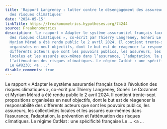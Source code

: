 ```yaml
---
title: 'Rapport Langreney : lutter contre le désengagement des assureurs dans la couverture
  des risques climatiques'
date: '2024-05-15'
linkTitle: https://freakonometrics.hypotheses.org/74244
source: Freakonometrics
description: 'Le rapport « Adapter le système assurantiel français face à l’évolution
  des risques climatiques », co-écrit par Thierry Langreney, Gonéri Le Cozannet et
  Myriam Mérad a été rendu public le 2 avril 2024. Il contient trente-sept propositions
  organisées en neuf objectifs, dont le but est de réagencer la responsabilité des
  différents acteurs que sont les pouvoirs publics, les assureurs, les collectivités
  locales et les assurés eux-mêmes dans l’assurance, l’adaptation, la prévention et
  l’atténuation des risques climatiques. Le régime CatNat : une spécificité française
  Le &#8230; <a ...'
disable_comments: true
---
```

Le rapport « Adapter le système assurantiel français face à l’évolution des risques climatiques », co-écrit par Thierry Langreney, Gonéri Le Cozannet et Myriam Mérad a été rendu public le 2 avril 2024. Il contient trente-sept propositions organisées en neuf objectifs, dont le but est de réagencer la responsabilité des différents acteurs que sont les pouvoirs publics, les assureurs, les collectivités locales et les assurés eux-mêmes dans l’assurance, l’adaptation, la prévention et l’atténuation des risques climatiques. Le régime CatNat : une spécificité française Le &#8230; <a ...